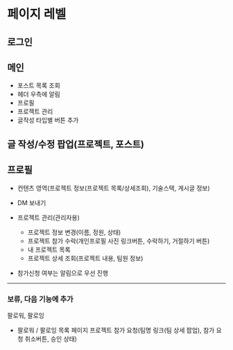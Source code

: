 # 페이지 레벨
## 로그인
## 메인 
- 포스트 목록 조회
- 헤더 우측에 알림
- 프로필
- 프로젝트 관리
- 글작성 타입별 버튼 추가
## 글 작성/수정 팝업(프로젝트, 포스트)
## 프로필
- 컨텐츠 영역(프로젝트 정보(프로젝트 목록/상세조회), 기술스택, 게시글 정보)
- DM 보내기

- 프로젝트 관리(관리자용)
  - 프로젝트 정보 변경(이름, 정원, 상태)
  - 프로젝트 참가 수락(개인프로필 사진 링크버튼, 수락하기, 거절하기 버튼)
  - 내 프로젝트 목록
  - 프로젝트 상세 조회(프로젝트 내용, 팀원 정보)

* 참가신청 여부는 알림으로 우선 진행

---
### 보류, 다음 기능에 추가
팔로워, 팔로잉
- 팔로워 / 팔로잉 목록 페이지
  프로젝트 참가 요청(팀명 링크(팀 상세 팝업), 참가 요청 취소버튼, 승인 상태)


